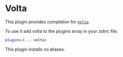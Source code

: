 # Volta

This plugin provides completion for [`Volta`](HTTPS://volta.sh/).

To use it add volta to the plugins array in your zshrc file.

```bash
plugins=(... volta)
```

This plugin installs no aliases.
